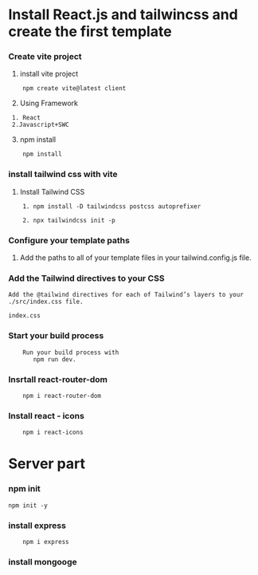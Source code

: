 # Install React.js and tailwincss and create the first template

### Create vite project

1. install vite project

```
    npm create vite@latest client
```

2. Using Framework

```
 1. React
 2.Javascript+SWC
```

3. npm install

```
    npm install

```

### install tailwind css with vite

1. Install Tailwind CSS

```
    1. npm install -D tailwindcss postcss autoprefixer

    2. npx tailwindcss init -p
```

### Configure your template paths

1. Add the paths to all of your template files in your tailwind.config.js file.

### Add the Tailwind directives to your CSS

```
Add the @tailwind directives for each of Tailwind’s layers to your ./src/index.css file.

index.css
```

### Start your build process

```
    Run your build process with
       npm run dev.
```

### Insrtall react-router-dom

```
    npm i react-router-dom
```

### Install react - icons

```
    npm i react-icons
```

# Server part

### npm init

```
npm init -y
```

### install express

```
    npm i express
```

### install mongooge

```

```
